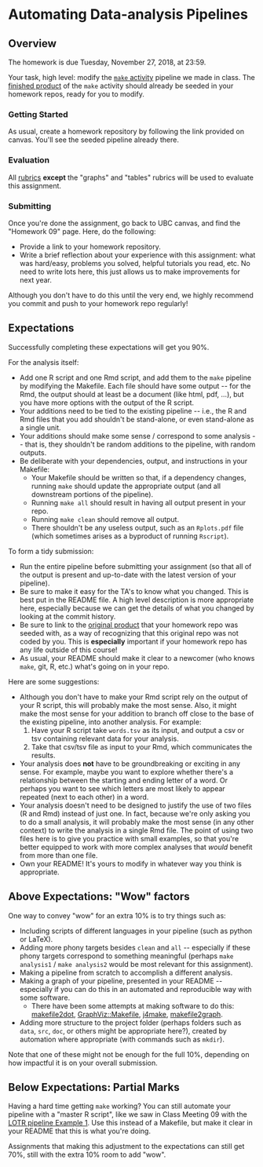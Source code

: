 # Automating Data-analysis Pipelines

## Overview

The homework is due Tuesday, November 27, 2018, at 23:59.

Your task, high level: modify the [`make` activity](http://stat545.com/automation04_make-activity.html) pipeline we made in class. The [finished product](https://github.com/STAT545-UBC/make-activity) of the `make` activity should already be seeded in your homework repos, ready for you to modify.

### Getting Started

As usual, create a homework repository by following the link provided on canvas. You'll see the seeded pipeline already there.

### Evaluation

All [rubrics](http://stat545.com/Classroom/assignments/#evaluation) __except__ the "graphs" and "tables" rubrics will be used to evaluate this assignment.

### Submitting

Once you're done the assignment, go back to UBC canvas, and find the "Homework 09" page. Here, do the following:

- Provide a link to your homework repository.
- Write a brief reflection about your experience with this assignment: what was hard/easy, problems you solved, helpful tutorials you read, etc. No need to write lots here, this just allows us to make improvements for next year.

Although you don't have to do this until the very end, we highly recommend you commit and push to your homework repo regularly!

## Expectations

Successfully completing these expectations will get you 90%.

For the analysis itself:

- Add one R script and one Rmd script, and add them to the `make` pipeline by modifying the Makefile. Each file should have some output -- for the Rmd, the output should at least be a document (like html, pdf, ...), but you have more options with the output of the R script.
- Your additions need to be tied to the existing pipeline -- i.e., the R and Rmd files that you add shouldn't be stand-alone, or even stand-alone as a single unit.
- Your additions should make some sense / correspond to some analysis -- that is, they shouldn't be random additions to the pipeline, with random outputs. 
- Be deliberate with your dependencies, output, and instructions in your Makefile: 
	- Your Makefile should be written so that, if a dependency changes, running `make` should update the appropriate output (and all downstream portions of the pipeline).
	- Running `make all` should result in having all output present in your repo.
	- Running `make clean` should remove all output. 
	- There shouldn't be any useless output, such as an `Rplots.pdf` file (which sometimes arises as a byproduct of running `Rscript`).

To form a tidy submission:

- Run the entire pipeline before submitting your assignment (so that all of the output is present and up-to-date with the latest version of your pipeline).
- Be sure to make it easy for the TA's to know what you changed. This is best put in the README file. A high level description is more appropriate here, especially because we can get the details of what you changed by looking at the commit history. 
- Be sure to link to the [original product](https://github.com/STAT545-UBC/make-activity) that your homework repo was seeded with, as a way of recognizing that this original repo was not coded by you. This is __especially__ important if your homework repo has any life outside of this course!
- As usual, your README should make it clear to a newcomer (who knows `make`, git, R, etc.) what's going on in your repo. 

Here are some suggestions:

- Although you don't have to make your Rmd script rely on the output of your R script, this will probably make the most sense. Also, it might make the most sense for your addition to branch off close to the base of the existing pipeline, into another analysis. For example:
	1. Have your R script take `words.tsv` as its input, and output a csv or tsv containing relevant data for your analysis.
	2. Take that csv/tsv file as input to your Rmd, which communicates the results.
- Your analysis does __not__ have to be groundbreaking or exciting in any sense. For example, maybe you want to explore whether there's a relationship between the starting and ending letter of a word. Or perhaps you want to see which letters are most likely to appear repeated (next to each other) in a word.
- Your analysis doesn't need to be designed to justify the use of two files (R and Rmd) instead of just one. In fact, because we're only asking you to do a small analysis, it will probably make the most sense (in any other context) to write the analysis in a single Rmd file. The point of using two files here is to give you practice with small examples, so that you're better equipped to work with more complex analyses that _would_ benefit from more than one file.
- Own your README! It's yours to modify in whatever way you think is appropriate.


## Above Expectations: "Wow" factors

One way to convey "wow" for an extra 10% is to try things such as:

- Including scripts of different languages in your pipeline (such as python or LaTeX).
- Adding more phony targets besides `clean` and `all` -- especially if these phony targets correspond to something meaningful (perhaps `make analysis1` / `make analysis2` would be most relevant for this assignment).
- Making a pipeline from scratch to accomplish a different analysis.
- Making a graph of your pipeline, presented in your README -- especially if you can do this in an automated and reproducible way with some software. 
	- There have been some attempts at making software to do this: [makefile2dot](https://github.com/vak/makefile2dot), [GraphViz::Makefile](https://metacpan.org/pod/GraphViz::Makefile), [j4make](https://github.com/lindenb/j4make), [makefile2graph](https://github.com/lindenb/makefile2graph).
- Adding more structure to the project folder (perhaps folders such as `data`, `src`, `doc`, or others might be appropriate here?), created by automation where appropriate (with commands such as `mkdir`).

Note that one of these might not be enough for the full 10%, depending on how impactful it is on your overall submission.

## Below Expectations: Partial Marks

Having a hard time getting `make` working? You can still automate your pipeline with a "master R script", like we saw in Class Meeting 09 with the [LOTR pipeline Example 1](https://github.com/STAT545-UBC/STAT545-UBC.github.io/tree/master/automation10_holding-area/01_automation-example_just-r). Use this instead of a Makefile, but make it clear in your README that this is what you're doing.

Assignments that making this adjustment to the expectations can still get 70%, still with the extra 10% room to add "wow".
